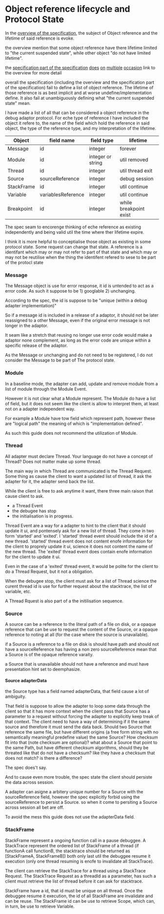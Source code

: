# Object reference lifecycle and Protocol State

In the [overview of the specification](https://microsoft.github.io/debug-adapter-protocol/overview#Lifetime%20of%20Objects%20References),
the subject of Object reference and the lifetime of said reference is evoke.

the overview mention that some object reference have there lifetime limited to "the current suspended state",
while other object "do not have limited lifetime".

the [specification part of the specification](https://microsoft.github.io/debug-adapter-protocol/specification)
[does](https://microsoft.github.io/debug-adapter-protocol/specification#Events_Output)
[on](https://microsoft.github.io/debug-adapter-protocol/specification#Requests_DataBreakpointInfo)
[multiple](https://microsoft.github.io/debug-adapter-protocol/specification#Requests_RestartFrame)
[occasion](https://microsoft.github.io/debug-adapter-protocol/specification#Requests_Scopes)
link to the overview for more detail

overall the specification (including the overview and the specification part of the specification) fail to define a list of object reference.
The lifetime of those reference is as best implicit and at worse undefine/implementation define.
It also fail at unambiguously defining what "the current suspended state" mean.

I have made a list of all that can be considered a object reference in the debug adaptor protocol.
For eche type of reference I have included the object it refere to, the name of the field which hold the reference in said object,
the type of the reference type, and my interpretation of the lifetime.

| Object     | field name         | field type        | lifetime               |
| ---------- | ------------------ | ----------------- | ---------------------- |
| Message    | id                 | integer           | forever                |
| Module     | id                 | integer or string | util removed           |
| Thread     | id                 | integer           | util thread exit       |
| Source     | sourceReference    | integer           | debug session          |
| StackFrame | id                 | integer           | util continue          |
| Variable   | variablesReference | integer           | util continue          |
| Breakpoint | id                 | integer           | while breakpoint exist |

The spec seam to encorenge thinking of eche reference as existing independently and being valid util the time where ther lifetime expire.

I think it is more helpful to conceptialise those object as existing in some protocol state. Some request can change that state.
A reference is a identifant which may or may not refer to part of that state and which may or may not be reutilise when the thing the identifent refered to
sese to be part of the protocl state

### Message

The Message object is use for error response, it id is untended to act as a error code.
As such it suppose to be 1) googlable 2) unchanging.

According to the spec, the id is suppose to be "unique (within a debug adapter implementation)"

So if a message id is included in a release of a adaptor, it should not be later reassigned to a other Message,
even if the original error message is not longer in the adaptor.

It seam like a stretch that reusing no longer use error code would make a adaptor none complement, as
long as the error code are unique within a specific release of the adaptor.

As the Message or unchanging and do not need to be registered, I do not consider the Message to be part of The protocol state.

### Module

In a baseline mode, the adapter can add, update and remove module from a list of module through the Module Event.

However it is not clear what a Module represent. The Module do have a list of field, but it does not seem like the client is allow to interpret them,
at least not on a adapter independent way.

For example a Module have tow field which represent path, however these are "logical path" the meaning of which is "implementation defined".

As such this guide does not recommend the utilization of Module.

### Thread

All adapter must declare Thread. Your language do not have a concept of Thread? Does not matter make up some thread.

The main way in which Thread are communicated is the Thread Request. Some thing as cause the client to want a updated list of thread,
it ask the adapter for it, the adapter send back the list.

While the client is free to ask anytime it want, there three main raison that cause client to ask.

- a Thread Event
- the debugee has stop
- the initialisation is in progress.

Thread Event are a way for a adapter to hint to the client that it should update it ui, and pontensely ask for a new list of thread.
They come in two form 'started' and 'exited'. I 'started' thread event should include the id of a new thread. 'started' thread event does not content enofe information for
the client to proprely update it ui, science it does not content the name of the new thread. The 'exited' thread event does contain enofe information for the client to update it ui.

Even in the case of a 'exited' thread event, it would be polite for the client to do a Thread Request, but it not a obligation.

When the debugee stop, the client must ask for a list of Thread science the curent thread id is use for further request about the stacktrace, the list of variable, etc.

A Thread Rquest is also part of a the initilisation sequence.

### Source

A source can be a reference to the literal path of a file on disk, or a opaque reference that can be use to request the content of the Source,
or a opaque reference to noting at all (for the case where the source is unavailable).

if a Source is a reference to a file on disk is should have path and should not have a sourceReference has having a non zero sourceReference mean
that a Source is of the opaque reference varaity.

a Source that is unavailable should not have a reference and must have presentation hint set to deemphasize.

#### Source adapterData

the Source type has a field named adapterData, that field cause a lot of ambiguity.

That field is suppose to allow the adapter to loop some data through the client so that it has more context when the client pass that Source has a parameter to a request
without forcing the adapter to explicitly keep treak of that context. The client need to have a way of determining if it the same source and therefore it must send the data back.
Should two Source that reference the same file, but have different origins (a free form string with no semantically meaningful predefine value) the same Source? How checksum fit into that (note checksum are optional)?
what about a Source that point to the same Path, but have different checksum algorithms, should they be threated like that do not have a checksum? like they have a checksum that does not match? is there a difference?

The spec does't say.

And to cause even more trouble, the spec state the client should persiste the data across session.

A adapter can asigne a arbitery unique number for a Source with the sourceReference field, however the spec explicitly forbid using the sourceReference to persist a Source.
so when it come to persiting a Source across session all bet are off.

To avoid the mess this guide does not use the adapterData field.

### StackFrame

StackFrame represent a ongoing function call in a pause debuggee. A StackTrace represent the ordered list of StackFrame of a thread (if functionA call functionB, the stacktrace should be returned as \[StackFrameA, StackFrameB])
both only last util the debuggee resume it execution (only one thread resuming is enofe to invalidate all StackTrace).

The client can retrieve the StackTrace for a thread using a StackTrace Request.
The StackTrace Request as a threadId as a parameter, has such a client must retrieve the list of thread before it can ask for stacktrace.

StackFrame have a id, that id must be unique on all thread. Once the debuggee resume it execution, the id of all StackFrame are invalidate and can be reuse.
The StackFrame id can be use to retrieve Scope, which can, in turn, be use to retrieve Variable.
